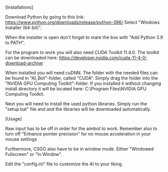 [Installations]

Download Python by going to this link: https://www.python.org/downloads/release/python-396/
Select "Windows installer (64-bit)".

When the installer is open don't forget to mark the box with "Add Python 3.9 to PATH".

For the program to work you will also need CUDA Toolkit 11.4.0.
The toolkit can be downloaded here: https://developer.nvidia.com/cuda-11-4-0-download-archive

When installed you will need cuDNN. The folder with the needed files can be found in "AI_Bot"-folder, called "CUDA".
Simply drag the folder into the "NVIDIA GPU Computing Toolkit"-folder.
If you installed it without changing install directory it will be located here: C:\Program Files\NVIDIA GPU Computing Toolkit.

Next you will need to install the used python libraries.
Simply run the "setup.bat" file and and the libraries will be downloaded automatically.

[Usage]

Raw input has to be off in order for the aimbot to work.
Remember also to turn off "Enhance pointer precision" for no mouse acceleration in your mouse settings

Furthermore, CSGO also have to be in window mode. Either "Windowed Fullscreen" or "In Window".

Edit the "config.ini" file to customize the AI to your liking.